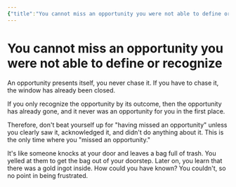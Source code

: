 ```yaml
---
{"title":"You cannot miss an opportunity you were not able to define or recognize","dg-permalink":"you-cannot-miss-an-opportunity-you-were-not-able-to-define-or-recognize","project":"[[noobthink.com]]","created":"2025-01-29T22:07","dg-publish":true,"tags":["article"],"permalink":"/you-cannot-miss-an-opportunity-you-were-not-able-to-define-or-recognize/","dgPassFrontmatter":true,"updated":"2025-04-18T15:53:21.303+02:00"}
---
```


# You cannot miss an opportunity you were not able to define or recognize

An opportunity presents itself, you never chase it. If you have to chase it, the window has already been closed. 

If you only recognize the opportunity by its outcome, then the opportunity has already gone, and it never was an opportunity for you in the first place.

Therefore, don't beat yourself up for "having missed an opportunity" unless you clearly saw it, acknowledged it, and didn't do anything about it. This is the only time where you "missed an opportunity."

It's like someone knocks at your door and leaves a bag full of trash. You yelled at them to get the bag out of your doorstep. Later on, you learn that there was a gold ingot inside. How could you have known? You couldn't, so no point in being frustrated. 


